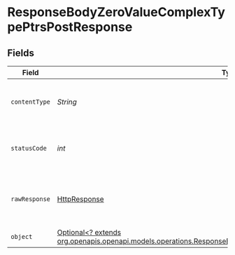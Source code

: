 # ResponseBodyZeroValueComplexTypePtrsPostResponse


## Fields

| Field                                                                                                                                                                                              | Type                                                                                                                                                                                               | Required                                                                                                                                                                                           | Description                                                                                                                                                                                        |
| -------------------------------------------------------------------------------------------------------------------------------------------------------------------------------------------------- | -------------------------------------------------------------------------------------------------------------------------------------------------------------------------------------------------- | -------------------------------------------------------------------------------------------------------------------------------------------------------------------------------------------------- | -------------------------------------------------------------------------------------------------------------------------------------------------------------------------------------------------- |
| `contentType`                                                                                                                                                                                      | *String*                                                                                                                                                                                           | :heavy_check_mark:                                                                                                                                                                                 | HTTP response content type for this operation                                                                                                                                                      |
| `statusCode`                                                                                                                                                                                       | *int*                                                                                                                                                                                              | :heavy_check_mark:                                                                                                                                                                                 | HTTP response status code for this operation                                                                                                                                                       |
| `rawResponse`                                                                                                                                                                                      | [HttpResponse<InputStream>](https://docs.oracle.com/en/java/javase/11/docs/api/java.net.http/java/net/http/HttpResponse.html)                                                                      | :heavy_check_mark:                                                                                                                                                                                 | Raw HTTP response; suitable for custom response parsing                                                                                                                                            |
| `object`                                                                                                                                                                                           | [Optional<? extends org.openapis.openapi.models.operations.ResponseBodyZeroValueComplexTypePtrsPostResponseBody>](../../models/operations/ResponseBodyZeroValueComplexTypePtrsPostResponseBody.md) | :heavy_minus_sign:                                                                                                                                                                                 | OK                                                                                                                                                                                                 |